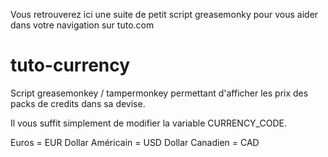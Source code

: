 Vous retrouverez ici une suite de petit script greasemonky pour vous aider dans votre navigation sur tuto.com


tuto-currency
=================

Script greasemonkey / tampermonkey permettant d'afficher les prix des packs de credits dans sa devise.

Il vous suffit simplement de modifier la variable CURRENCY_CODE.

Euros = EUR
Dollar Américain = USD
Dollar Canadien = CAD


